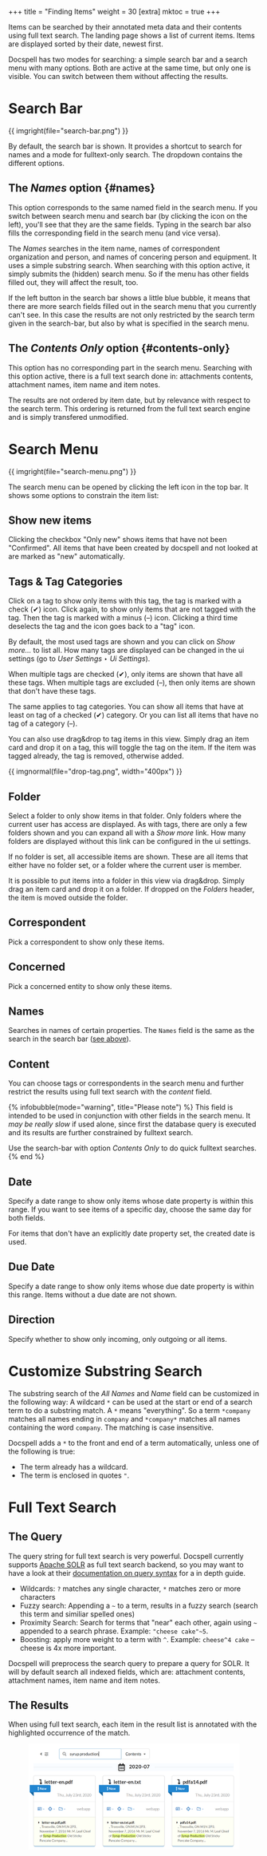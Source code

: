 +++
title = "Finding Items"
weight = 30
[extra]
mktoc = true
+++

Items can be searched by their annotated meta data and their contents
using full text search. The landing page shows a list of current
items. Items are displayed sorted by their date, newest first.

Docspell has two modes for searching: a simple search bar and a search
menu with many options. Both are active at the same time, but only one
is visible. You can switch between them without affecting the results.


# Search Bar

{{ imgright(file="search-bar.png") }}

By default, the search bar is shown. It provides a shortcut to search
for names and a mode for fulltext-only search. The dropdown contains
the different options.

## The *Names* option {#names}

This option corresponds to the same named field in the search menu. If
you switch between search menu and search bar (by clicking the icon on
the left), you'll see that they are the same fields. Typing in the
search bar also fills the corresponding field in the search menu (and
vice versa).

The *Names* searches in the item name, names of correspondent
organization and person, and names of concering person and equipment.
It uses a simple substring search. When searching with this option
active, it simply submits the (hidden) search menu. So if the menu has
other fields filled out, they will affect the result, too.

If the left button in the search bar shows a little blue bubble, it
means that there are more search fields filled out in the search menu
that you currently can't see. In this case the results are not only
restricted by the search term given in the search-bar, but also by
what is specified in the search menu.


## The *Contents Only* option {#contents-only}

This option has no corresponding part in the search menu. Searching
with this option active, there is a full text search done in:
attachments contents, attachment names, item name and item notes.

The results are not ordered by item date, but by relevance with
respect to the search term. This ordering is returned from the full
text search engine and is simply transfered unmodified.


# Search Menu

{{ imgright(file="search-menu.png") }}

The search menu can be opened by clicking the left icon in the top
bar. It shows some options to constrain the item list:

## Show new items

Clicking the checkbox "Only new" shows items that have not been
"Confirmed". All items that have been created by docspell and not
looked at are marked as "new" automatically.

## Tags & Tag Categories

Click on a tag to show only items with this tag, the tag is marked
with a check (✔) icon. Click again, to show only items that are not
tagged with the tag. Then the tag is marked with a minus (–) icon.
Clicking a third time deselects the tag and the icon goes back to a
"tag" icon.

By default, the most used tags are shown and you can click on *Show
more…* to list all. How many tags are displayed can be changed in the
ui settings (go to *User Settings* ‣ *Ui Settings*).

When multiple tags are checked (✔), only items are shown that have all
these tags. When multiple tags are excluded (–), then only items are
shown that don't have these tags.

The same applies to tag categories. You can show all items that have
at least on tag of a checked (✔) category. Or you can list all items
that have no tag of a category (–).

You can also use drag&drop to tag items in this view. Simply drag an
item card and drop it on a tag, this will toggle the tag on the item.
If the item was tagged already, the tag is removed, otherwise added.

<div class="columns is-centered">
  <div class="column">
  {{ imgnormal(file="drop-tag.png", width="400px") }}
  </div>
</div>

## Folder

Select a folder to only show items in that folder. Only folders where
the current user has access are displayed. As with tags, there are
only a few folders shown and you can expand all with a *Show more*
link. How many folders are displayed without this link can be
configured in the ui settings.

If no folder is set, all accessible items are shown. These are all
items that either have no folder set, or a folder where the current
user is member.

It is possible to put items into a folder in this view via drag&drop.
Simply drag an item card and drop it on a folder. If dropped on the
*Folders* header, the item is moved outside the folder.

## Correspondent

Pick a correspondent to show only these items.

## Concerned

Pick a concerned entity to show only these items.

## Names

Searches in names of certain properties. The `Names` field is the same
as the search in the search bar ([see above](#names)).

## Content

You can choose tags or correspondents in the search menu and further
restrict the results using full text search with the *content* field.

{% infobubble(mode="warning", title="Please note") %}
This field is intended to be used in conjunction with other fields in
the search menu. It *may be really slow* if used alone, since first
the database query is executed and its results are further constrained
by fulltext search.

Use the search-bar with option *Contents Only* to do quick fulltext
searches.
{% end %}

## Date

Specify a date range to show only items whose date property is within
this range. If you want to see items of a specific day, choose the
same day for both fields.

For items that don't have an explicitly date property set, the created
date is used.

## Due Date

Specify a date range to show only items whose due date property is
within this range. Items without a due date are not shown.


## Direction

Specify whether to show only incoming, only outgoing or all items.


# Customize Substring Search

The substring search of the *All Names* and *Name* field can be
customized in the following way: A wildcard `*` can be used at the
start or end of a search term to do a substring match. A `*` means
"everything". So a term `*company` matches all names ending in
`company` and `*company*` matches all names containing the word
`company`. The matching is case insensitive.

Docspell adds a `*` to the front and end of a term automatically,
unless one of the following is true:

- The term already has a wildcard.
- The term is enclosed in quotes `"`.


# Full Text Search


## The Query

The query string for full text search is very powerful. Docspell
currently supports [Apache SOLR](https://lucene.apache.org/solr/) as
full text search backend, so you may want to have a look at their
[documentation on query
syntax](https://lucene.apache.org/solr/guide/8_4/query-syntax-and-parsing.html#query-syntax-and-parsing)
for a in depth guide.

- Wildcards: `?` matches any single character, `*` matches zero or
  more characters
- Fuzzy search: Appending a `~` to a term, results in a fuzzy search
  (search this term and similiar spelled ones)
- Proximity Search: Search for terms that "near" each other, again
  using `~` appended to a search phrase. Example: `"cheese cake"~5`.
- Boosting: apply more weight to a term with `^`. Example: `cheese^4
  cake` – cheese is 4x more important.

Docspell will preprocess the search query to prepare a query for SOLR.
It will by default search all indexed fields, which are: attachment
contents, attachment names, item name and item notes.


## The Results

When using full text search, each item in the result list is annotated
with the highlighted occurrence of the match.

<figure class="image">
  <img src="/img/fts-feature.png">
</figure>
